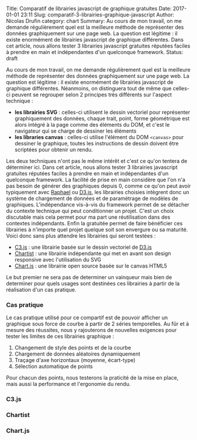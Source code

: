 Title: Comparatif de librairies javascript de graphique gratuites
Date: 2017-01-01 23:11
Slug: comparatif-3-librairies-graphique-javascript
Author: Nicolas Drufin
category: chart
Summary: Au cours de mon travail, on me demande régulièrement quel est la meilleure méthode de représenter des données graphiquement sur une page web. La question est légitime : il existe enormément de librairies javascript de graphique différentes. Dans cet article, nous allons tester 3 librairies javascript gratuites réputées faciles à prendre en main et indépendantes d'un quelconque framework.
Status: draft

Au cours de mon travail, on me demande régulièrement quel est la meilleure méthode de représenter des données graphiquement sur une page web. La question est légitime : il existe enormément de librairies javascript de graphique différentes. Néanmoins, on distinguera tout de même que celles-ci peuvent se regrouper selon 2 principes très différents sur l'aspect technique :

* **les librairies SVG** : celles-ci utilisent le dessin vectoriel pour représenter graphiquement des données, chaque trait, point, forme géométrique est alors intégré à la page comme des éléments du DOM, et c'est le navigateur qui se charge de dessiner les éléments
* **les libraries canvas** : celles-ci utilise l'élément du DOM `<canvas>` pour dessiner le graphique, toutes les instructions de dessin doivent être scriptées pour obtenir un rendu.

Les deux techniques n'ont pas le même intérêt et c'est ce qu'on tentera de déterminer ici. Dans cet article, nous allons tester 3 librairies javascript gratuites réputées faciles à prendre en main et indépendantes d'un quelconque framework. La facilité de prise en main considère que l'on n'a pas besoin de générer des graphiques depuis 0, comme ce qu'on peut avoir typiquement avec [Raphael](http://dmitrybaranovskiy.github.io/raphael/) ou [D3.js](https://d3js.org/), les librairies choisies intègrent donc un système de chargement de données et de paramétrage de modèles de graphiques. L'indépendance vis-à-vis du framework permet de se détacher du contexte technique qui peut conditionner un projet. C'est un choix discutable mais cela permet pour ma part une réutilisation dans des contextes indépendants. Enfin la gratuitée permet de faire bénéficier ces librairies à n'importe quel projet quelque soit son envergure ou sa maturité. Voici donc sans plus attendre les librairies qui seront testées :

* [C3.js](c3js.org) : une librairie basée sur le dessin vectoriel de [D3.js](https://d3js.org/)
* [Chartist](https://gionkunz.github.io/chartist-js/) : une librairie indépendante qui met en avant son design responsive avec l'utilisation du SVG
* [Chart.js](www.chartjs.org/) : une librairie open source basée sur le canvas HTML5

Le but premier ne sera pas de determiner un vainqueur mais bien de determiner pour quels usages sont destinées ces librairies à partir de la réalisation d'un cas pratique.

### Cas pratique

Le cas pratique utilisé pour ce compartif est de pouvoir afficher un graphique sous force de courbe à partir de 2 séries temporelles. Au fûr et à mesure des réussites, nous y rajouterons de nouvelles exigences pour tester les limites de ces librairies graphique :

1. Changement de style des points et de la courbe
2. Chargement de données aléatoires dynamiquement
3. Traçage d'axe horizontaux (moyenne, écart-type)
4. Sélection automatique de points

Pour chacun des points, nous testerons la praticité de la mise en place, mais aussi la performance et l'ergonomie du rendu.

### C3.js


### Chartist


### Chart.js